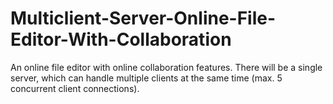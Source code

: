 # Multiclient-Server-Online-File-Editor-With-Collaboration
An online file editor with online collaboration features. There will be a single server, which can handle multiple clients at the same
time (max. 5 concurrent client connections).
